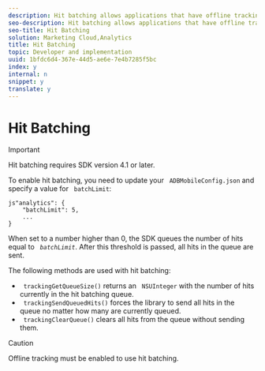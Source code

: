 ```yaml
---
description: Hit batching allows applications that have offline tracking enabled to hold hits from being sent until the number of hits in the queue pass a configurable limit.
seo-description: Hit batching allows applications that have offline tracking enabled to hold hits from being sent until the number of hits in the queue pass a configurable limit.
seo-title: Hit Batching
solution: Marketing Cloud,Analytics
title: Hit Batching
topic: Developer and implementation
uuid: 1bfdc6d4-367e-44d5-ae6e-7e4b7285f5bc
index: y
internal: n
snippet: y
translate: y
---
```


# Hit Batching


>[!IMPORTANT]
>
>Hit batching requires SDK version 4.1 or later.



To enable hit batching, you need to update your ` ADBMobileConfig.json` and specify a value for ` batchLimit`: 

```
js"analytics": {
    "batchLimit": 5,
    ...
}
```
When set to a number higher than 0, the SDK queues the number of hits equal to *` batchLimit`*. After this threshold is passed, all hits in the queue are sent. 

The following methods are used with hit batching: 

* ` trackingGetQueueSize()` returns an ` NSUInteger` with the number of hits currently in the hit batching queue.
* ` trackingSendQueuedHits()` forces the library to send all hits in the queue no matter how many are currently queued.
* ` trackingClearQueue()` clears all hits from the queue without sending them.

>[!CAUTION]
>
>Offline tracking must be enabled to use hit batching.

